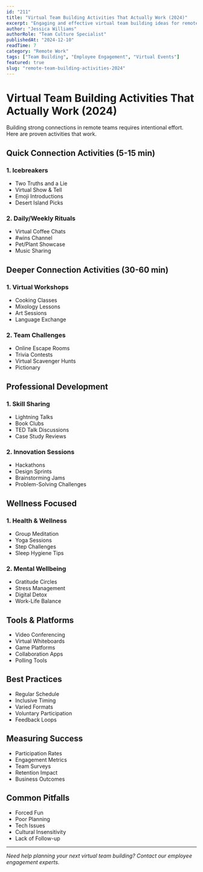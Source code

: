 ```yaml
---
id: "211"
title: "Virtual Team Building Activities That Actually Work (2024)"
excerpt: "Engaging and effective virtual team building ideas for remote teams."
author: "Jessica Williams"
authorRole: "Team Culture Specialist"
publishedAt: "2024-12-10"
readTime: 7
category: "Remote Work"
tags: ["Team Building", "Employee Engagement", "Virtual Events"]
featured: true
slug: "remote-team-building-activities-2024"
---
```


# Virtual Team Building Activities That Actually Work (2024)

Building strong connections in remote teams requires intentional effort. Here are proven activities that work.

## Quick Connection Activities (5-15 min)

### 1. Icebreakers

- Two Truths and a Lie
- Virtual Show & Tell
- Emoji Introductions
- Desert Island Picks

### 2. Daily/Weekly Rituals

- Virtual Coffee Chats
- #wins Channel
- Pet/Plant Showcase
- Music Sharing

## Deeper Connection Activities (30-60 min)

### 1. Virtual Workshops

- Cooking Classes
- Mixology Lessons
- Art Sessions
- Language Exchange

### 2. Team Challenges

- Online Escape Rooms
- Trivia Contests
- Virtual Scavenger Hunts
- Pictionary

## Professional Development

### 1. Skill Sharing

- Lightning Talks
- Book Clubs
- TED Talk Discussions
- Case Study Reviews

### 2. Innovation Sessions

- Hackathons
- Design Sprints
- Brainstorming Jams
- Problem-Solving Challenges

## Wellness Focused

### 1. Health & Wellness

- Group Meditation
- Yoga Sessions
- Step Challenges
- Sleep Hygiene Tips

### 2. Mental Wellbeing

- Gratitude Circles
- Stress Management
- Digital Detox
- Work-Life Balance

## Tools & Platforms

- Video Conferencing
- Virtual Whiteboards
- Game Platforms
- Collaboration Apps
- Polling Tools

## Best Practices

- Regular Schedule
- Inclusive Timing
- Varied Formats
- Voluntary Participation
- Feedback Loops

## Measuring Success

- Participation Rates
- Engagement Metrics
- Team Surveys
- Retention Impact
- Business Outcomes

## Common Pitfalls

- Forced Fun
- Poor Planning
- Tech Issues
- Cultural Insensitivity
- Lack of Follow-up

---

_Need help planning your next virtual team building? Contact our employee engagement experts._
